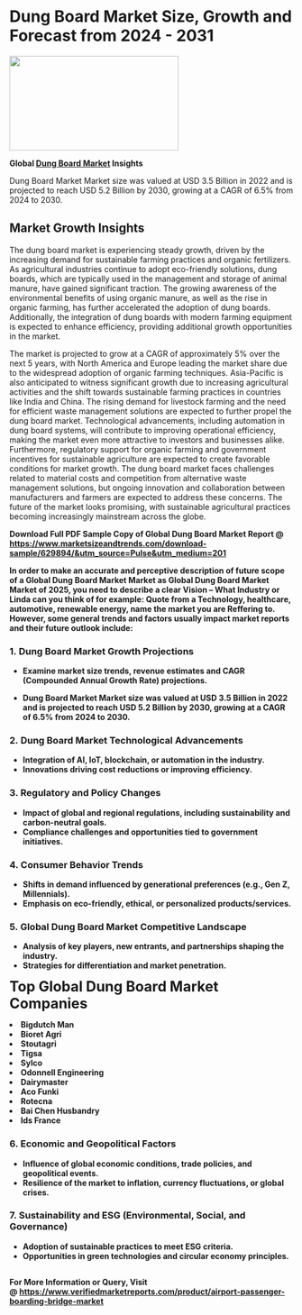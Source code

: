 <H1>Dung Board Market Size, Growth and Forecast from 2024 - 2031</H1><img class="aligncenter size-medium wp-image-584254" src="https://thirdeyenews.in/wp-content/uploads/2024/09/Global-Market-Research-300x168.jpeg" alt="" width="300" height="168" /><p><strong>Global&nbsp;<a href="https://www.marketsizeandtrends.com/download-sample/629894/&amp;utm_source=Pulse&amp;utm_medium=201">Dung Board Market</a> Insights</strong></p><p>Dung Board Market Market size was valued at USD 3.5 Billion in 2022 and is projected to reach USD 5.2 Billion by 2030, growing at a CAGR of 6.5% from 2024 to 2030.</p><p><h2>Market Growth Insights</h2> <p>The dung board market is experiencing steady growth, driven by the increasing demand for sustainable farming practices and organic fertilizers. As agricultural industries continue to adopt eco-friendly solutions, dung boards, which are typically used in the management and storage of animal manure, have gained significant traction. The growing awareness of the environmental benefits of using organic manure, as well as the rise in organic farming, has further accelerated the adoption of dung boards. Additionally, the integration of dung boards with modern farming equipment is expected to enhance efficiency, providing additional growth opportunities in the market.</p> <p><strong></strong></p> <p>The market is projected to grow at a CAGR of approximately 5% over the next 5 years, with North America and Europe leading the market share due to the widespread adoption of organic farming techniques. Asia-Pacific is also anticipated to witness significant growth due to increasing agricultural activities and the shift towards sustainable farming practices in countries like India and China. The rising demand for livestock farming and the need for efficient waste management solutions are expected to further propel the dung board market. Technological advancements, including automation in dung board systems, will contribute to improving operational efficiency, making the market even more attractive to investors and businesses alike. Furthermore, regulatory support for organic farming and government incentives for sustainable agriculture are expected to create favorable conditions for market growth. The dung board market faces challenges related to material costs and competition from alternative waste management solutions, but ongoing innovation and collaboration between manufacturers and farmers are expected to address these concerns. The future of the market looks promising, with sustainable agricultural practices becoming increasingly mainstream across the globe.</p> <p><strong></p><p><span class=""><strong>Download Full PDF Sample Copy of Global Dung Board Market Report</strong> @ <a href="https://www.marketsizeandtrends.com/download-sample/629894/&amp;utm_source=Pulse&amp;utm_medium=201" target="_blank">https://www.marketsizeandtrends.com/download-sample/629894/&amp;utm_source=Pulse&amp;utm_medium=201</a></span></p><p>In order to make an accurate and perceptive description of future scope of a Global&nbsp;Dung Board Market Market as Global&nbsp;Dung Board Market Market of 2025, you need to describe a clear Vision &ndash; What Industry or Linda can you think of for example: Quote from a Technology, healthcare, automotive, renewable energy, name the market you are Reffering to. However, some general trends and factors usually impact market reports and their future outlook include:</p><h3>1.&nbsp;<strong>Dung Board Market Growth Projections</strong></h3><ul><li>Examine market size trends, revenue estimates and CAGR (Compounded Annual Growth Rate) projections.</li><li><p>Dung Board Market Market size was valued at USD 3.5 Billion in 2022 and is projected to reach USD 5.2 Billion by 2030, growing at a CAGR of 6.5% from 2024 to 2030.</p></li></ul><h3>2.&nbsp;<strong>Dung Board Market Technological Advancements</strong></h3><ul><li>Integration of AI, IoT, blockchain, or automation in the industry.</li><li>Innovations driving cost reductions or improving efficiency.</li></ul><h3>3.&nbsp;<strong>Regulatory and Policy Changes</strong></h3><ul><li>Impact of global and regional regulations, including sustainability and carbon-neutral goals.</li><li>Compliance challenges and opportunities tied to government initiatives.</li></ul><h3>4.&nbsp;<strong>Consumer Behavior Trends</strong></h3><ul><li>Shifts in demand influenced by generational preferences (e.g., Gen Z, Millennials).</li><li>Emphasis on eco-friendly, ethical, or personalized products/services.</li></ul><h3>5.&nbsp;<strong>Global Dung Board Market Competitive Landscape</strong></h3><ul><li>Analysis of key players, new entrants, and partnerships shaping the industry.</li><li>Strategies for differentiation and market penetration.</li></ul><p data-pm-slice="1 1 []"><span style="color: inherit; font-family: inherit; font-size: 25px;">Top Global Dung Board Market Companies</span></p><div class="" data-test-id=""><p><li>Bigdutch Man</li><li> Bioret Agri</li><li> Stoutagri</li><li> Tigsa</li><li> Sylco</li><li> Odonnell Engineering</li><li> Dairymaster</li><li> Aco Funki</li><li> Rotecna</li><li> Bai Chen Husbandry</li><li> Ids France</li></p></div><h3>6.&nbsp;<strong>Economic and Geopolitical Factors</strong></h3><ul><li>Influence of global economic conditions, trade policies, and geopolitical events.</li><li>Resilience of the market to inflation, currency fluctuations, or global crises.</li></ul><h3>7.&nbsp;<strong>Sustainability and ESG (Environmental, Social, and Governance)</strong></h3><ul><li>Adoption of sustainable practices to meet ESG criteria.</li><li>Opportunities in green technologies and circular economy principles.</li></ul><h2><strong style="font-size: 14px;">For More Information or Query, Visit @&nbsp;</strong><a style="background-color: #ffffff; font-size: 14px;" href="https://www.marketsizeandtrends.com/report/dung-board-market/" target="_blank">https://www.verifiedmarketreports.com/product/airport-passenger-boarding-bridge-market</a></h2>
